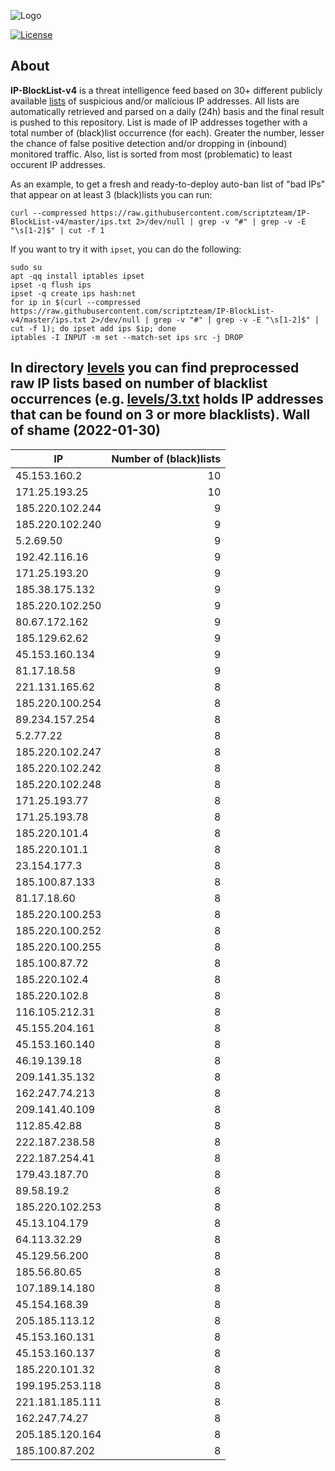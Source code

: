 ![Logo](https://i.imgur.com/PyKLAe7.png)

[![License](https://img.shields.io/badge/license-The_Unlicense-red.svg)](https://unlicense.org/)

About
----

**IP-BlockList-v4** is a threat intelligence feed based on 30+ different publicly available [lists](https://github.com/stamparm/maltrail) of suspicious and/or malicious IP addresses. All lists are automatically retrieved and parsed on a daily (24h) basis and the final result is pushed to this repository. List is made of IP addresses together with a total number of (black)list occurrence (for each). Greater the number, lesser the chance of false positive detection and/or dropping in (inbound) monitored traffic. Also, list is sorted from most (problematic) to least occurent IP addresses.

As an example, to get a fresh and ready-to-deploy auto-ban list of "bad IPs" that appear on at least 3 (black)lists you can run:

```
curl --compressed https://raw.githubusercontent.com/scriptzteam/IP-BlockList-v4/master/ips.txt 2>/dev/null | grep -v "#" | grep -v -E "\s[1-2]$" | cut -f 1
```

If you want to try it with `ipset`, you can do the following:

```
sudo su
apt -qq install iptables ipset
ipset -q flush ips
ipset -q create ips hash:net
for ip in $(curl --compressed https://raw.githubusercontent.com/scriptzteam/IP-BlockList-v4/master/ips.txt 2>/dev/null | grep -v "#" | grep -v -E "\s[1-2]$" | cut -f 1); do ipset add ips $ip; done
iptables -I INPUT -m set --match-set ips src -j DROP
```

In directory [levels](levels) you can find preprocessed raw IP lists based on number of blacklist occurrences (e.g. [levels/3.txt](levels/3.txt) holds IP addresses that can be found on 3 or more blacklists).
Wall of shame (2022-01-30)
----

|IP|Number of (black)lists|
|---|--:|
45.153.160.2|10
171.25.193.25|10
185.220.102.244|9
185.220.102.240|9
5.2.69.50|9
192.42.116.16|9
171.25.193.20|9
185.38.175.132|9
185.220.102.250|9
80.67.172.162|9
185.129.62.62|9
45.153.160.134|9
81.17.18.58|9
221.131.165.62|8
185.220.100.254|8
89.234.157.254|8
5.2.77.22|8
185.220.102.247|8
185.220.102.242|8
185.220.102.248|8
171.25.193.77|8
171.25.193.78|8
185.220.101.4|8
185.220.101.1|8
23.154.177.3|8
185.100.87.133|8
81.17.18.60|8
185.220.100.253|8
185.220.100.252|8
185.220.100.255|8
185.100.87.72|8
185.220.102.4|8
185.220.102.8|8
116.105.212.31|8
45.155.204.161|8
45.153.160.140|8
46.19.139.18|8
209.141.35.132|8
162.247.74.213|8
209.141.40.109|8
112.85.42.88|8
222.187.238.58|8
222.187.254.41|8
179.43.187.70|8
89.58.19.2|8
185.220.102.253|8
45.13.104.179|8
64.113.32.29|8
45.129.56.200|8
185.56.80.65|8
107.189.14.180|8
45.154.168.39|8
205.185.113.12|8
45.153.160.131|8
45.153.160.137|8
185.220.101.32|8
199.195.253.118|8
221.181.185.111|8
162.247.74.27|8
205.185.120.164|8
185.100.87.202|8
